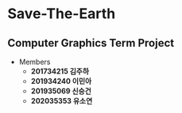 # Save-The-Earth

## Computer Graphics Term Project

- Members
  - **201734215 김주하**
  - **201934240 이민아**
  - **201935069 신승건**
  - **202035353 유소연**
